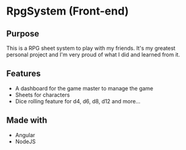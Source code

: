 # RpgSystem (Front-end)

## Purpose
This is a RPG sheet system to play with my friends. It's my greatest personal project and I'm very proud of what I did and learned from it.

## Features
- A dashboard for the game master to manage the game
- Sheets for characters
- Dice rolling feature for d4, d6, d8, d12 and more...


## Made with
- Angular
- NodeJS
